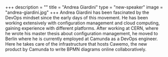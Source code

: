 +++
description = ""
title = "Andrea Giardini"
type = "new-speaker"
image = "andrea-giardini.jpg"
+++
Andrea Giardini has been fascinated by the DevOps mindset since the early
days of this movement. He has been working extensively with configuration
management and cloud computing, gaining experience with different platforms.
After working at CERN, where he wrote his master thesis about configuration
management, he moved to Berlin where he is currently employed at Camunda as a
DevOps engineer. Here he takes care of the infrastructure that hosts Cawemo, the
new product by Camunda to write BPMN diagrams online collaboratively.